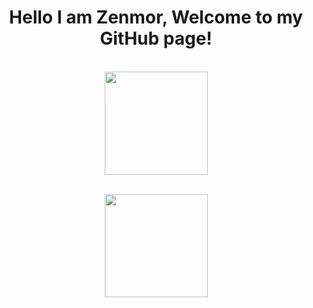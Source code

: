<h1 align="center">
Hello I am Zenmor, Welcome to my GitHub page!
</h1>

<p align="center">
	<br>
	<img src="https://github-readme-stats.vercel.app/api?username=zenmor&show_icons=true&theme=nord" height="165px">
</p>

<p align="center">
	<br>
	<img src="https://github-readme-stats.vercel.app/api/top-langs/?username=zenmor&layout=compact" height="165px">
</p>
